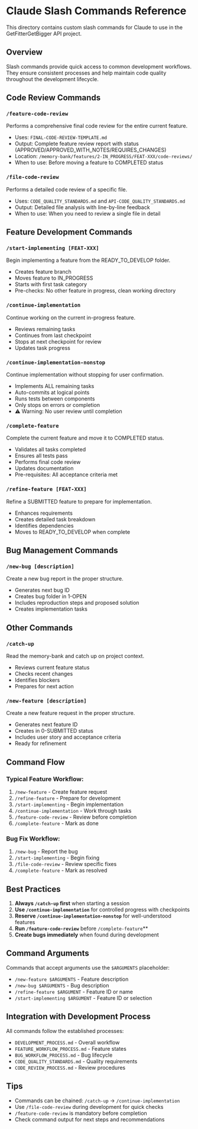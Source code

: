 # Claude Slash Commands Reference

This directory contains custom slash commands for Claude to use in the GetFitterGetBigger API project.

## Overview

Slash commands provide quick access to common development workflows. They ensure consistent processes and help maintain code quality throughout the development lifecycle.

## Code Review Commands

### `/feature-code-review`
Performs a comprehensive final code review for the entire current feature.
- Uses: `FINAL-CODE-REVIEW-TEMPLATE.md`
- Output: Complete feature review report with status (APPROVED/APPROVED_WITH_NOTES/REQUIRES_CHANGES)
- Location: `/memory-bank/features/2-IN_PROGRESS/FEAT-XXX/code-reviews/`
- When to use: Before moving a feature to COMPLETED status

### `/file-code-review`
Performs a detailed code review of a specific file.
- Uses: `CODE_QUALITY_STANDARDS.md` and `API-CODE_QUALITY_STANDARDS.md`
- Output: Detailed file analysis with line-by-line feedback
- When to use: When you need to review a single file in detail

## Feature Development Commands

### `/start-implementing [FEAT-XXX]`
Begin implementing a feature from the READY_TO_DEVELOP folder.
- Creates feature branch
- Moves feature to IN_PROGRESS
- Starts with first task category
- Pre-checks: No other feature in progress, clean working directory

### `/continue-implementation`
Continue working on the current in-progress feature.
- Reviews remaining tasks
- Continues from last checkpoint
- Stops at next checkpoint for review
- Updates task progress

### `/continue-implementation-nonstop`
Continue implementation without stopping for user confirmation.
- Implements ALL remaining tasks
- Auto-commits at logical points
- Runs tests between components
- Only stops on errors or completion
- ⚠️ Warning: No user review until completion

### `/complete-feature`
Complete the current feature and move it to COMPLETED status.
- Validates all tasks completed
- Ensures all tests pass
- Performs final code review
- Updates documentation
- Pre-requisites: All acceptance criteria met

### `/refine-feature [FEAT-XXX]`
Refine a SUBMITTED feature to prepare for implementation.
- Enhances requirements
- Creates detailed task breakdown
- Identifies dependencies
- Moves to READY_TO_DEVELOP when complete

## Bug Management Commands

### `/new-bug [description]`
Create a new bug report in the proper structure.
- Generates next bug ID
- Creates bug folder in 1-OPEN
- Includes reproduction steps and proposed solution
- Creates implementation tasks

## Other Commands

### `/catch-up`
Read the memory-bank and catch up on project context.
- Reviews current feature status
- Checks recent changes
- Identifies blockers
- Prepares for next action

### `/new-feature [description]`
Create a new feature request in the proper structure.
- Generates next feature ID
- Creates in 0-SUBMITTED status
- Includes user story and acceptance criteria
- Ready for refinement

## Command Flow

### Typical Feature Workflow:
1. `/new-feature` - Create feature request
2. `/refine-feature` - Prepare for development
3. `/start-implementing` - Begin implementation
4. `/continue-implementation` - Work through tasks
5. `/feature-code-review` - Review before completion
6. `/complete-feature` - Mark as done

### Bug Fix Workflow:
1. `/new-bug` - Report the bug
2. `/start-implementing` - Begin fixing
3. `/file-code-review` - Review specific fixes
4. `/complete-feature` - Mark as resolved

## Best Practices

1. **Always `/catch-up` first** when starting a session
2. **Use `/continue-implementation`** for controlled progress with checkpoints
3. **Reserve `/continue-implementation-nonstop`** for well-understood features
4. **Run `/feature-code-review`** before `/complete-feature`**
5. **Create bugs immediately** when found during development

## Command Arguments

Commands that accept arguments use the `$ARGUMENTS` placeholder:
- `/new-feature $ARGUMENTS` - Feature description
- `/new-bug $ARGUMENTS` - Bug description
- `/refine-feature $ARGUMENT` - Feature ID or name
- `/start-implementing $ARGUMENT` - Feature ID or selection

## Integration with Development Process

All commands follow the established processes:
- `DEVELOPMENT_PROCESS.md` - Overall workflow
- `FEATURE_WORKFLOW_PROCESS.md` - Feature states
- `BUG_WORKFLOW_PROCESS.md` - Bug lifecycle
- `CODE_QUALITY_STANDARDS.md` - Quality requirements
- `CODE_REVIEW_PROCESS.md` - Review procedures

## Tips

- Commands can be chained: `/catch-up` → `/continue-implementation`
- Use `/file-code-review` during development for quick checks
- `/feature-code-review` is mandatory before completion
- Check command output for next steps and recommendations